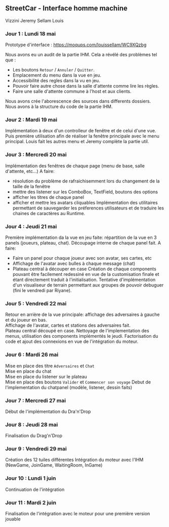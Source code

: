 ## StreetCar - Interface homme machine

Vizzini Jeremy
Sellam Louis

### Jour 1 : Lundi 18 mai

Prototype d'interface :
https://moqups.com/louissellam/WC9XQzbg

Nous avons eu un audit de la partie IHM.
Cela a révélé des problèmes tel que :  
  - Les boutons `Retour` / `Annuler` / `Quitter`.  
  - Emplacement du menu dans la vue en jeu.  
  - Accessibilité des regles dans la vu en jeu.  
  - Pouvoir faire autre chose dans la salle d'attente comme lire les règles.  
  - Faire une salle d'attente commune à l'host et aux clients.  
  
Nous avons crée l'aborescence des sources dans differents dossiers.  
Nous avons à la structure du code de la partie IHM.  

### Jour 2 : Mardi 19 mai

Implémentation à deux d'un controlleur de fenêtre et de celui d'une vue.
Puis première utilisation afin de réaliser la fenêtre principale avec le menu principal.
Louis fait les autres menu et Jeremy complète la partie util.

### Jour 3 : Mercredi 20 mai

Implémentation des fenêtres de chaque page (menu de base, salle d'attente, etc...)
A faire: 
  - résolution du problème de rafraichisemment lors du changement de la taille de la fenêtre
  - mettre des listener sur les ComboBox, TextField, boutons des options
  - afficher les titres de chaque panel
  - afficher et mettre les avatars cliquables
Implémentation des utilitaires permettant de sauvegarder les préferences utilisateurs et de traduire les chaines de caractères au Runtime.
  
### Jour 4 : Jeudi 21 mai 

Première implémentation da la vue en jeu faite: répartition de la vue en 3 panels (joueurs, plateau, chat).
Découpage interne de chaque panel fait.
A faire:
  - Faire un panel pour chaque joueur avec son avatar, ses cartes, etc
  - Affichage de l'avatar avec bulles à chaque message (chat)
  - Plateau central à découper en case
Création de chaque components pouvant être facilement redessiné en vue de la customisation finale et étant directement traduit à l'initialisation.
Tentative d'implémentation d'un visualiseur de terrain permettant aux groupes de pouvoir debuguer (fini le vendredi par Riyane).
  
### Jour 5 : Vendredi 22 mai 

Retour en arrière de la vue principale: affichage des adversaires à gauche et du joueur en bas.  
Affichage de l'avatar, cartes et stations des adversaires fait.  
Plateau central découpé en case. 
Nettoyage de l'implementation des menus, utilisation des components implémentés le jeudi.
Factorisation du code et ajout des connexions en vue de l'intégration du moteur.

### Jour 6 : Mardi 26 mai

Mise en place des titre `Adversaires`  et `Chat`  
Mise en place du chat  
Mise en place du listener sur le plateau  
Mise en place des boutons `Valider` et `Commencer son voyage`
Debut de l'implementation du chatpanel (modèle, listener, dessin faits)

### Jour 7 : Mercredi 27 mai

Début de l'implémentation du Dra'n'Drop

### Jour 8 : Jeudi 28 mai

Finalisation du Drag'n'Drop

### Jour 9 : Vendredi 29 mai

Création des 12 tuiles différentes 
Intégration du moteur avec l'IHM (NewGame, JoinGame, WaitingRoom, InGame)

### Jour 10 : Lundi 1 juin

Continuation de l'intégration

### Jour 11 : Mardi 2 juin

Finalisation de l'intégration avec le moteur pour une première version jouable


